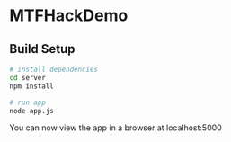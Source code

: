 # MTFHackDemo

## Build Setup

``` bash
# install dependencies
cd server
npm install

# run app
node app.js

```

You can now view the app in a browser at localhost:5000
